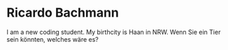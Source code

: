 # Ricardo Bachmann
I am a new coding student. My birthcity is Haan in NRW.
Wenn Sie ein Tier sein könnten, welches wäre es?

